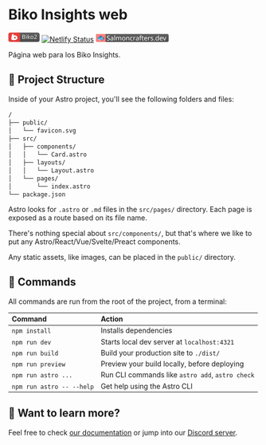 # Biko Insights web

![by Biko2](https://raw.githubusercontent.com/biko2/biko-repo-bagdes/master/png/biko-bagge-pill.png)
[![Netlify Status](https://api.netlify.com/api/v1/badges/6562c6f2-00a6-4195-938b-a30b7b6a0d72/deploy-status)](https://app.netlify.com/sites/idyllic-muffin-bb5ec0/deploys)
![by Salmoncrafters.dev](https://raw.githubusercontent.com/biko2/biko-repo-bagdes/master/png/salmoncrafters.dev.png)

Página web para los Biko Insights.

## 🚀 Project Structure

Inside of your Astro project, you'll see the following folders and files:

```text
/
├── public/
│   └── favicon.svg
├── src/
│   ├── components/
│   │   └── Card.astro
│   ├── layouts/
│   │   └── Layout.astro
│   └── pages/
│       └── index.astro
└── package.json
```

Astro looks for `.astro` or `.md` files in the `src/pages/` directory. Each page is exposed as a route based on its file name.

There's nothing special about `src/components/`, but that's where we like to put any Astro/React/Vue/Svelte/Preact components.

Any static assets, like images, can be placed in the `public/` directory.

## 🧞 Commands

All commands are run from the root of the project, from a terminal:

| Command                   | Action                                           |
| :------------------------ | :----------------------------------------------- |
| `npm install`             | Installs dependencies                            |
| `npm run dev`             | Starts local dev server at `localhost:4321`      |
| `npm run build`           | Build your production site to `./dist/`          |
| `npm run preview`         | Preview your build locally, before deploying     |
| `npm run astro ...`       | Run CLI commands like `astro add`, `astro check` |
| `npm run astro -- --help` | Get help using the Astro CLI                     |

## 👀 Want to learn more?

Feel free to check [our documentation](https://docs.astro.build) or jump into our [Discord server](https://astro.build/chat).
